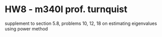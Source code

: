 # HW8 - m340l prof. turnquist
supplement to section 5.8, problems 10, 12, 18 on estimating eigenvalues using power method